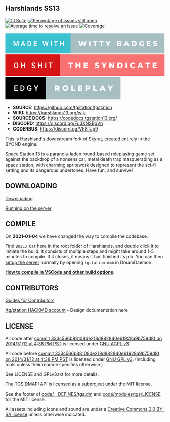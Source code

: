 ## Harshlands SS13

[![CI Suite](https://github.com/harshlands/harshlands/actions/workflows/ci_suite.yml/badge.svg)](https://github.com/harshlands/harshlands/actions/workflows/ci_suite.yml)
[![Percentage of issues still open](http://isitmaintained.com/badge/open/harshlands/harshlands.svg)](https://isitmaintained.com/project/harshlands/harshlands "Percentage of issues still open")
[![Average time to resolve an issue](http://isitmaintained.com/badge/resolution/harshlands/harshlands.svg)](https://isitmaintained.com/project/harshlands/harshlands "Average time to resolve an issue")
![Coverage](https://img.shields.io/codecov/c/github/harshlands/harshlands)

![madewith](https://raw.githubusercontent.com/ArtemisStation/artemis/master/made-with-witty-badges.svg) ![ohshit](https://raw.githubusercontent.com/ArtemisStation/artemis/master/oh-shit-the-syndicate.svg) ![edgy](https://raw.githubusercontent.com/ArtemisStation/artemis/master/edgy-roleplay.svg)

* **SOURCE:** https://github.com/tgstation/tgstation
* **WIKI:** https://harshlands13.org/wiki
* **SOURCE DOCS:** https://codedocs.tgstation13.org/
* **DISCORD:** https://discord.gg/Fu3XNSBgVh
* **CODERBUS:** https://discord.gg/Vh8TJp9

This is Harshland's downstream fork of Skyrat, created entirely in the BYOND engine.

Space Station 13 is a paranoia-laden round-based roleplaying game set against the backdrop of a nonsensical, metal death trap masquerading as a space station, with charming spritework designed to represent the sci-fi setting and its dangerous undertones. Have fun, and survive!

## DOWNLOADING
[Downloading](.github/guides/DOWNLOADING.md)

[Running on the server](.github/guides/RUNNING_A_SERVER.md)

## COMPILE

On **2021-01-04** we have changed the way to compile the codebase.

Find `BUILD.bat` here in the root folder of Harshlands, and double click it to initiate the build. It consists of multiple steps and might take around 1-5 minutes to compile. If it closes, it means it has finished its job. You can then [setup the server](.github/guides/RUNNING_A_SERVER.md) normally by opening `tgstation.dmb` in DreamDaemon.

**[How to compile in VSCode and other build options](tools/build/README.md).**

## CONTRIBUTORS
[Guides for Contributors](.github/CONTRIBUTING.md)

[/tg/station HACKMD account](https://hackmd.io/@tgstation) - Design documentation here

## LICENSE

All code after [commit 333c566b88108de218d882840e61928a9b759d8f on 2014/31/12 at 4:38 PM PST](https://github.com/tgstation/tgstation/commit/333c566b88108de218d882840e61928a9b759d8f) is licensed under [GNU AGPL v3](https://www.gnu.org/licenses/agpl-3.0.html).

All code before [commit 333c566b88108de218d882840e61928a9b759d8f on 2014/31/12 at 4:38 PM PST](https://github.com/tgstation/tgstation/commit/333c566b88108de218d882840e61928a9b759d8f) is licensed under [GNU GPL v3](https://www.gnu.org/licenses/gpl-3.0.html).
(Including tools unless their readme specifies otherwise.)

See LICENSE and GPLv3.txt for more details.

The TGS DMAPI API is licensed as a subproject under the MIT license.

See the footer of [code/__DEFINES/tgs.dm](./code/__DEFINES/tgs.dm) and [code/modules/tgs/LICENSE](./code/modules/tgs/LICENSE) for the MIT license.

All assets including icons and sound are under a [Creative Commons 3.0 BY-SA license](https://creativecommons.org/licenses/by-sa/3.0/) unless otherwise indicated.
